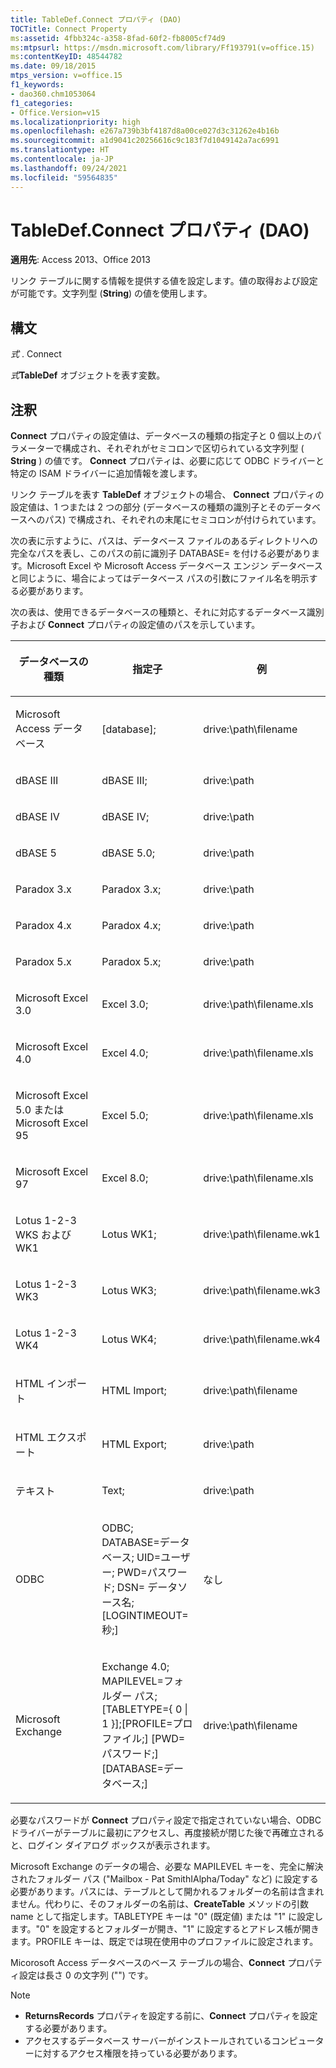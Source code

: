 ```yaml
---
title: TableDef.Connect プロパティ (DAO)
TOCTitle: Connect Property
ms:assetid: 4fbb324c-a358-8fad-60f2-fb8005cf74d9
ms:mtpsurl: https://msdn.microsoft.com/library/Ff193791(v=office.15)
ms:contentKeyID: 48544782
ms.date: 09/18/2015
mtps_version: v=office.15
f1_keywords:
- dao360.chm1053064
f1_categories:
- Office.Version=v15
ms.localizationpriority: high
ms.openlocfilehash: e267a739b3bf4187d8a00ce027d3c31262e4b16b
ms.sourcegitcommit: a1d9041c20256616c9c183f7d1049142a7ac6991
ms.translationtype: HT
ms.contentlocale: ja-JP
ms.lasthandoff: 09/24/2021
ms.locfileid: "59564835"
---
```

# <a name="tabledefconnect-property-dao"></a>TableDef.Connect プロパティ (DAO)

**適用先**: Access 2013、Office 2013

リンク テーブルに関する情報を提供する値を設定します。値の取得および設定が可能です。文字列型 (**String**) の値を使用します。

## <a name="syntax"></a>構文

*式* . Connect

*式***TableDef** オブジェクトを表す変数。

## <a name="remarks"></a>注釈

**Connect** プロパティの設定値は、データベースの種類の指定子と 0 個以上のパラメーターで構成され、それぞれがセミコロンで区切られている文字列型 ( **String** ) の値です。 **Connect** プロパティは、必要に応じて ODBC ドライバーと特定の ISAM ドライバーに追加情報を渡します。

リンク テーブルを表す **TableDef** オブジェクトの場合、 **Connect** プロパティの設定値は、1 つまたは 2 つの部分 (データベースの種類の識別子とそのデータベースへのパス) で構成され、それぞれの末尾にセミコロンが付けられています。

次の表に示すように、パスは、データベース ファイルのあるディレクトリへの完全なパスを表し、このパスの前に識別子 DATABASE= を付ける必要があります。Microsoft Excel や Microsoft Access データベース エンジン データベースと同じように、場合によってはデータベース パスの引数にファイル名を明示する必要があります。

次の表は、使用できるデータベースの種類と、それに対応するデータベース識別子および **Connect** プロパティの設定値のパスを示しています。

<table>
<colgroup>
<col style="width: 33%" />
<col style="width: 33%" />
<col style="width: 33%" />
</colgroup>
<thead>
<tr class="header">
<th><p>データベースの種類</p></th>
<th><p>指定子</p></th>
<th><p>例</p></th>
</tr>
</thead>
<tbody>
<tr class="odd">
<td><p>Microsoft Access データベース</p></td>
<td><p>[database];</p></td>
<td><p>drive:\path\filename</p></td>
</tr>
<tr class="even">
<td><p>dBASE III</p></td>
<td><p>dBASE III;</p></td>
<td><p>drive:\path</p></td>
</tr>
<tr class="odd">
<td><p>dBASE IV</p></td>
<td><p>dBASE IV;</p></td>
<td><p>drive:\path</p></td>
</tr>
<tr class="even">
<td><p>dBASE 5</p></td>
<td><p>dBASE 5.0;</p></td>
<td><p>drive:\path</p></td>
</tr>
<tr class="odd">
<td><p>Paradox 3.x</p></td>
<td><p>Paradox 3.x;</p></td>
<td><p>drive:\path</p></td>
</tr>
<tr class="even">
<td><p>Paradox 4.x</p></td>
<td><p>Paradox 4.x;</p></td>
<td><p>drive:\path</p></td>
</tr>
<tr class="odd">
<td><p>Paradox 5.x</p></td>
<td><p>Paradox 5.x;</p></td>
<td><p>drive:\path</p></td>
</tr>
<tr class="even">
<td><p>Microsoft Excel 3.0</p></td>
<td><p>Excel 3.0;</p></td>
<td><p>drive:\path\filename.xls</p></td>
</tr>
<tr class="odd">
<td><p>Microsoft Excel 4.0</p></td>
<td><p>Excel 4.0;</p></td>
<td><p>drive:\path\filename.xls</p></td>
</tr>
<tr class="even">
<td><p>Microsoft Excel 5.0 または Microsoft Excel 95</p></td>
<td><p>Excel 5.0;</p></td>
<td><p>drive:\path\filename.xls</p></td>
</tr>
<tr class="odd">
<td><p>Microsoft Excel 97</p></td>
<td><p>Excel 8.0;</p></td>
<td><p>drive:\path\filename.xls</p></td>
</tr>
<tr class="even">
<td><p>Lotus 1-2-3 WKS および WK1</p></td>
<td><p>Lotus WK1;</p></td>
<td><p>drive:\path\filename.wk1</p></td>
</tr>
<tr class="odd">
<td><p>Lotus 1-2-3 WK3</p></td>
<td><p>Lotus WK3;</p></td>
<td><p>drive:\path\filename.wk3</p></td>
</tr>
<tr class="even">
<td><p>Lotus 1-2-3 WK4</p></td>
<td><p>Lotus WK4;</p></td>
<td><p>drive:\path\filename.wk4</p></td>
</tr>
<tr class="odd">
<td><p>HTML インポート</p></td>
<td><p>HTML Import;</p></td>
<td><p>drive:\path\filename</p></td>
</tr>
<tr class="even">
<td><p>HTML エクスポート</p></td>
<td><p>HTML Export;</p></td>
<td><p>drive:\path</p></td>
</tr>
<tr class="odd">
<td><p>テキスト</p></td>
<td><p>Text;</p></td>
<td><p>drive:\path</p></td>
</tr>
<tr class="even">
<td><p>ODBC</p></td>
<td><p>ODBC; DATABASE=データベース; UID=ユーザー; PWD=パスワード; DSN= データソース名; [LOGINTIMEOUT=秒;]</p></td>
<td><p>なし</p></td>
</tr>
<tr class="odd">
<td><p>Microsoft Exchange</p></td>
<td><p>Exchange 4.0; MAPILEVEL=フォルダー パス; [TABLETYPE={ 0 | 1 }];[PROFILE=プロファイル;] [PWD=パスワード;] [DATABASE=データベース;]</p></td>
<td><p>drive:\path\filename</p></td>
</tr>
</tbody>
</table>


必要なパスワードが **Connect** プロパティ設定で指定されていない場合、ODBC ドライバーがテーブルに最初にアクセスし、再度接続が閉じた後で再確立されると、ログイン ダイアログ ボックスが表示されます。

Microsoft Exchange のデータの場合、必要な MAPILEVEL キーを、完全に解決されたフォルダー パス ("Mailbox - Pat SmithIAlpha/Today" など) に設定する必要があります。パスには、テーブルとして開かれるフォルダーの名前は含まれません。代わりに、そのフォルダーの名前は、**CreateTable** メソッドの引数 name として指定します。TABLETYPE キーは "0" (既定値) または "1" に設定します。"0" を設定するとフォルダーが開き、"1" に設定するとアドレス帳が開きます。PROFILE キーは、既定では現在使用中のプロファイルに設定されます。

Micorosoft Access データベースのベース テーブルの場合、**Connect** プロパティ設定は長さ 0 の文字列 ("") です。

> [!NOTE]
> - **ReturnsRecords** プロパティを設定する前に、**Connect** プロパティを設定する必要があります。
> - アクセスするデータベース サーバーがインストールされているコンピューターに対するアクセス権限を持っている必要があります。
